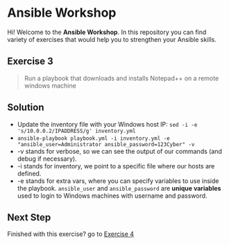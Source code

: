 # Ansible Workshop

Hi! Welcome to the **Ansible Workshop**. In this repository you can find variety of exercises that would help you to strengthen your Ansible skills.

## Exercise 3

> Run a playbook that downloads and installs Notepad++ on a remote windows machine

## Solution

- Update the inventory file with your Windows host IP: `sed -i -e 's/10.0.0.2/IPADDRESS/g' inventory.yml`
- `ansible-playbook playbook.yml -i inventory.yml -e "ansible_user=Administrator ansible_password=123Cyber" -v`
- -v stands for verbose, so we can see the output of our commands (and debug if necessary).
- -i stands for inventory, we point to a specific file where our hosts are defined.
- -e stands for extra vars, where you can specify variables to use inside the playbook. `ansible_user` and `ansible_password` are **unique variables** used to login to Windows machines with username and password.

## Next Step

Finished with this exercise? go to [Exercise 4](../exercise-4)
